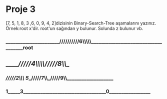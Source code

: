 # Proje 3
[7, 5, 1, 8, 3 ,6, 0, 9, 4, 2]dizisinin Binary-Search-Tree aşamalarını yazınız.
Örnek:root x'dir. root'un sağından y bulunur. Solunda z bulunur vb.



### ______________________//////////6\\\\\\\\\\____________________________________root
## _____________/////4\\\\\\\\_________________/////8\\\\\___________________________
### _________/////2\\\\\ __5____________/////7\\\\\_/////9\\\\\___________________
### __________1_____3__________________________________0___________________________
